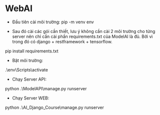 # WebAI
- Đầu tiên cài môi trường:
pip -m venv env

- Sau đó cài các gói cần thiết, lưu ý không cần cài 2 môi trường cho từng server nên chỉ cần cài phần requirements.txt của ModelAI là đủ.
Bởi vì trong đó có django + restframework + tensorflow.

pip install requirements.txt

- Bật môi trường:

.\env\Scripts\activate

- Chạy Server API:

python .\ModelAPI\manage.py runserver

- Chạy Server WEB:

python .\AI_Django_Course\manage.py runserver

